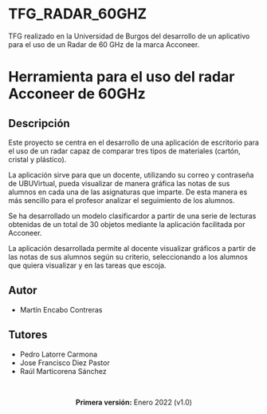 # TFG_RADAR_60GHZ
<p>TFG realizado en la Universidad de Burgos del desarrollo de un aplicativo para el uso de un Radar de 60 GHz de la marca Acconeer.</p>
<h1>Herramienta para el uso del radar Acconeer de 60GHz</h1>
<h2>Descripción</h2>
<p>Este proyecto se centra en el desarrollo de una aplicación de escritorio para el uso de un radar capaz de comparar tres tipos de materiales (cartón, cristal y plástico).</p>
<p>La aplicación sirve para que un docente, utilizando su correo y contraseña de UBUVirtual, pueda visualizar de manera gráfica las notas de sus alumnos en cada una de las asignaturas que imparte. De esta manera es más sencillo para el profesor analizar el seguimiento de los alumnos. </p>
<p>Se ha desarrollado un modelo clasificardor a partir de una serie de lecturas obtenidas de un total de 30 objetos mediante la aplicación facilitada por Acconeer.</p>
<p>La aplicación desarrollada permite al docente visualizar gráficos a partir de las notas de sus alumnos según su criterio, seleccionando a los alumnos que quiera visualizar y en las tareas que escoja.</p>

<h2>Autor</h2>
<ul>
<li>Martín Encabo Contreras</li>
</ul>
<h2>Tutores</h2>
<ul>
<li>Pedro Latorre Carmona</li>
<li>Jose Francisco Diez Pastor</li>
<li>Raúl Marticorena Sánchez</li>
</ul>
<br/>
<p align="center"><b>Primera versión:</b> Enero 2022 (v1.0)</p>
